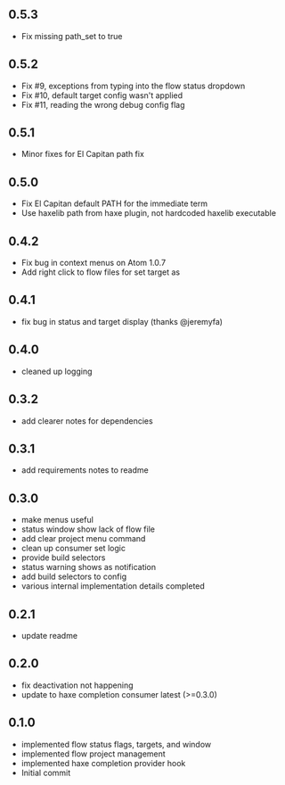 ## 0.5.3

* Fix missing path_set to true

## 0.5.2

* Fix #9, exceptions from typing into the flow status dropdown
* Fix #10, default target config wasn't applied
* Fix #11, reading the wrong debug config flag 

## 0.5.1

* Minor fixes for El Capitan path fix

## 0.5.0

* Fix El Capitan default PATH for the immediate term
* Use haxelib path from haxe plugin, not hardcoded haxelib executable

## 0.4.2

* Fix bug in context menus on Atom 1.0.7
* Add right click to flow files for set target as

## 0.4.1

* fix bug in status and target display (thanks @jeremyfa)

## 0.4.0

* cleaned up logging

## 0.3.2

* add clearer notes for dependencies

## 0.3.1

* add requirements notes to readme

## 0.3.0

* make menus useful
* status window show lack of flow file
* add clear project menu command
* clean up consumer set logic
* provide build selectors
* status warning shows as notification
* add build selectors to config
* various internal implementation details completed

## 0.2.1

* update readme

## 0.2.0

* fix deactivation not happening
* update to haxe completion consumer latest (>=0.3.0)

## 0.1.0
* implemented flow status flags, targets, and window
* implemented flow project management
* implemented haxe completion provider hook
* Initial commit
